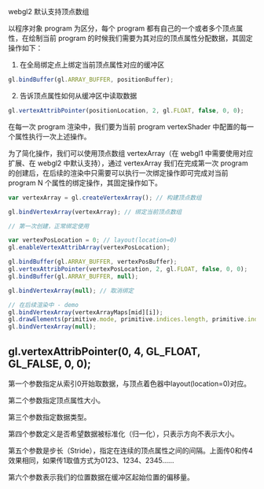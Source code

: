 webgl2 默认支持顶点数组     

以程序对象 program 为区分，每个 program 都有自己的一个或者多个顶点属性，在绘制当前 program 的时候我们需要为其对应的顶点属性分配数据，其固定操作如下：

1. 在全局绑定点上绑定当前顶点属性对应的缓冲区

```js
gl.bindBuffer(gl.ARRAY_BUFFER, positionBuffer);
```
2. 告诉顶点属性如何从缓冲区中读取数据
```js
gl.vertexAttribPointer(positionLocation, 2, gl.FLOAT, false, 0, 0);
```

在每一次 program 渲染中，我们要为当前 program vertexShader 中配置的每一个属性执行一次上述操作。

为了简化操作，我们可以使用顶点数组 vertexArray（在 webgl1 中需要使用对应扩展、在 webgl2 中默认支持），通过 vertexArray 我们在完成第一次 program 的创建后，在后续的渲染中只需要可以执行一次绑定操作即可完成对当前 program N 个属性的绑定操作，其固定操作如下。

```javascript
var vertexArray = gl.createVertexArray(); // 构建顶点数组

gl.bindVertexArray(vertexArray); // 绑定当前顶点数组

// 第一次创建，正常绑定使用

var vertexPosLocation = 0; // layout(location=0)
gl.enableVertexAttribArray(vertexPosLocation);

gl.bindBuffer(gl.ARRAY_BUFFER, vertexPosBuffer);
gl.vertexAttribPointer(vertexPosLocation, 2, gl.FLOAT, false, 0, 0);
gl.bindBuffer(gl.ARRAY_BUFFER, null);

gl.bindVertexArray(null); // 取消绑定

// 在后续渲染中 - demo
gl.bindVertexArray(vertexArrayMaps[mid][i]);
gl.drawElements(primitive.mode, primitive.indices.length, primitive.indicesComponentType, 0);
gl.bindVertexArray(null);
```

## gl.vertexAttribPointer(0, 4, GL_FLOAT, GL_FALSE, 0, 0);

第一个参数指定从索引0开始取数据，与顶点着色器中layout(location=0)对应。

第二个参数指定顶点属性大小。

第三个参数指定数据类型。

第四个参数定义是否希望数据被标准化（归一化），只表示方向不表示大小。

第五个参数是步长（Stride），指定在连续的顶点属性之间的间隔。上面传0和传4效果相同，如果传1取值方式为0123、1234、2345……

第六个参数表示我们的位置数据在缓冲区起始位置的偏移量。